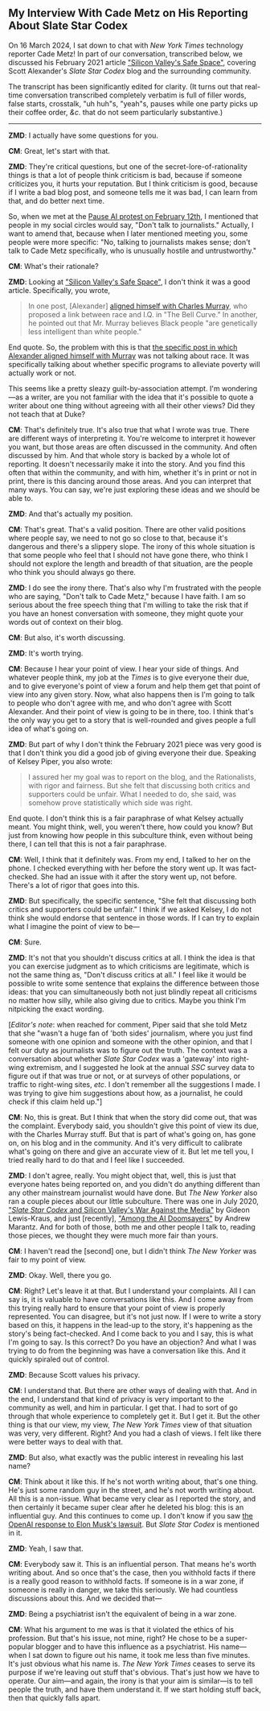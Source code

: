 ## My Interview With Cade Metz on His Reporting About Slate Star Codex

On 16 March 2024, I sat down to chat with _New York Times_ technology reporter Cade Metz! In part of our conversation, transcribed below, we discussed his February 2021 article ["Silicon Valley's Safe Space"](https://archive.ph/zW6oX), covering Scott Alexander's _Slate Star Codex_ blog and the surrounding community.

The transcript has been significantly edited for clarity. (It turns out that real-time conversation transcribed completely verbatim is full of filler words, false starts, crosstalk, "uh huh"s, "yeah"s, pauses while one party picks up their coffee order, _&c._ that do not seem particularly substantive.)

-------

**ZMD**: I actually have some questions for you.

**CM**: Great, let's start with that.

**ZMD**: They're critical questions, but one of the secret-lore-of-rationality things is that a lot of people think criticism is bad, because if someone criticizes you, it hurts your reputation. But I think criticism is good, because if I write a bad blog post, and someone tells me it was bad, I can learn from that, and do better next time.

So, when we met at the [Pause AI protest on February 12th](https://pauseai.info/2024-february), I mentioned that people in my social circles would say, "Don't talk to journalists." Actually, I want to amend that, because when I later mentioned meeting you, some people were more specific: "No, talking to journalists makes sense; don't talk to Cade Metz specifically, who is unusually hostile and untrustworthy."

**CM**: What's their rationale?

**ZMD**: Looking at ["Silicon Valley's Safe Space"](https://archive.ph/zW6oX), I don't think it was a good article. Specifically, you wrote,

> In one post, [Alexander] [aligned himself with Charles Murray](https://archive.ph/o/zW6oX/https://web.archive.org/web/20210213101345/https://slatestarcodex.com/2016/05/23/three-great-articles-on-poverty-and-why-i-disagree-with-all-of-them/), who proposed a link between race and I.Q. in "The Bell Curve." In another, he pointed out that Mr. Murray believes Black people "are genetically less intelligent than white people."

End quote. So, the problem with this is that [the specific post in which Alexander aligned himself with Murray](https://slatestarcodex.com/2016/05/23/three-great-articles-on-poverty-and-why-i-disagree-with-all-of-them/) was not talking about race. It was specifically talking about whether specific programs to alleviate poverty will actually work or not.

This seems like a pretty sleazy guilt-by-association attempt. I'm wondering—as a writer, are you not familiar with the idea that it's possible to quote a writer about one thing without agreeing with all their other views? Did they not teach that at Duke?

**CM**: That's definitely true. It's also true that what I wrote was true. There are different ways of interpreting it. You're welcome to interpret it however you want, but those areas are often discussed in the community. And often discussed by him. And that whole story is backed by a whole lot of reporting. It doesn't necessarily make it into the story. And you find this often that within the community, and with him, whether it's in print or not in print, there is this dancing around those areas. And you can interpret that many ways. You can say, we're just exploring these ideas and we should be able to.

**ZMD**: And that's actually my position.

**CM**: That's great. That's a valid position. There are other valid positions where people say, we need to not go so close to that, because it's dangerous and there's a slippery slope. The irony of this whole situation is that some people who feel that I should not have gone there, who think I should not explore the length and breadth of that situation, are the people who think you should always go there.

**ZMD**: I do see the irony there. That's also why I'm frustrated with the people who are saying, "Don't talk to Cade Metz," because I have faith. I am so serious about the free speech thing that I'm willing to take the risk that if you have an honest conversation with someone, they might quote your words out of context on their blog.

**CM**: But also, it's worth discussing.

**ZMD**: It's worth trying.

**CM**: Because I hear your point of view. I hear your side of things. And whatever people think, my job at the _Times_ is to give everyone their due, and to give everyone's point of view a forum and help them get that point of view into any given story. Now, what also happens then is I'm going to talk to people who don't agree with me, and who don't agree with Scott Alexander. And their point of view is going to be in there, too. I think that's the only way you get to a story that is well-rounded and gives people a full idea of what's going on.

**ZMD**: But part of why I don't think the February 2021 piece was very good is that I don't think you did a good job of giving everyone their due. Speaking of Kelsey Piper, you also wrote:

> I assured her my goal was to report on the blog, and the Rationalists, with rigor and fairness. But she felt that discussing both critics and supporters could be unfair. What I needed to do, she said, was somehow prove statistically which side was right.

End quote. I don't think this is a fair paraphrase of what Kelsey actually meant. You might think, well, you weren't there, how could you know? But just from knowing how people in this subculture think, even without being there, I can tell that this is not a fair paraphrase.

**CM**: Well, I think that it definitely was. From my end, I talked to her on the phone. I checked everything with her before the story went up. It was fact-checked. She had an issue with it after the story went up, not before. There's a lot of rigor that goes into this.

**ZMD**: But specifically, the specific sentence, "She felt that discussing both critics and supporters could be unfair." I think if we asked Kelsey, I do not think she would endorse that sentence in those words. If I can try to explain what I imagine the point of view to be—

**CM**: Sure.

**ZMD**: It's not that you shouldn't discuss critics at all. I think the idea is that you can exercise judgment as to which criticisms are legitimate, which is not the same thing as, "Don't discuss critics at all." I feel like it would be possible to write some sentence that explains the difference between those ideas: that you can simultaneously both not just blindly repeat all criticisms no matter how silly, while also giving due to critics. Maybe you think I'm nitpicking the exact wording.

[_Editor's note_: when reached for comment, Piper said that she told Metz that she "wasn't a huge fan of 'both sides' journalism, where you just find someone with one opinion and someone with the other opinion, and that I felt our duty as journalists was to figure out the truth. The context was a conversation about whether _Slate Star Codex_ was a 'gateway' into right-wing extremism, and I suggested he look at the annual _SSC_ survey data to figure out if that was true or not, or at surveys of other populations, or traffic to right-wing sites, _etc_. I don't remember all the suggestions I made. I was trying to give him suggestions about how, as a journalist, he could check if this claim held up."]

**CM**: No, this is great. But I think that when the story did come out, that was the complaint. Everybody said, you shouldn't give this point of view its due, with the Charles Murray stuff. But that is part of what's going on, has gone on, on his blog and in the community. And it's very difficult to calibrate what's going on there and give an accurate view of it. But let me tell you, I tried really hard to do that and I feel like I succeeded.

**ZMD**: I don't agree, really. You might object that, well, this is just that everyone hates being reported on, and you didn't do anything different than any other mainstream journalist would have done. But _The New Yorker_ also ran a couple pieces about our little subculture. There was one in July 2020, ["_Slate Star Codex_ and Silicon Valley's War Against the Media"](https://archive.is/OhX9D) by Gideon Lewis-Kraus, and just [recently], ["Among the AI Doomsayers"](https://archive.is/aiuXY) by Andrew Marantz. And for both of those, both me and other people I talk to, reading those pieces, we thought they were much more fair than yours.

**CM**: I haven't read the [second] one, but I didn't think _The New Yorker_ was fair to my point of view.

**ZMD**: Okay. Well, there you go.

**CM**: Right? Let's leave it at that. But I understand your complaints. All I can say is, it is valuable to have conversations like this. And I come away from this trying really hard to ensure that your point of view is properly represented. You can disagree, but it's not just now. If I were to write a story based on this, it happens in the lead-up to the story, it's happening as the story's being fact-checked. And I come back to you and I say, this is what I'm going to say. Is this correct? Do you have an objection? And what I was trying to do from the beginning was have a conversation like this. And it quickly spiraled out of control.

**ZMD**: Because Scott values his privacy.

**CM**: I understand that. But there are other ways of dealing with that. And in the end, I understand that kind of privacy is very important to the community as well, and him in particular. I get that. I had to sort of go through that whole experience to completely get it. But I get it. But the other thing is that our view, my view, _The New York Times_ view of that situation was very, very different. Right? And you had a clash of views. I felt like there were better ways to deal with that.

**ZMD**: But also, what exactly was the public interest in revealing his last name?

**CM**: Think about it like this. If he's not worth writing about, that's one thing. He's just some random guy in the street, and he's not worth writing about. All this is a non-issue. What became very clear as I reported the story, and then certainly it became super clear after he deleted his blog: this is an influential guy. And this continues to come up. I don't know if you saw [the OpenAI response to Elon Musk's lawsuit](https://openai.com/blog/openai-elon-musk). But _Slate Star Codex_ is mentioned in it.

**ZMD**: Yeah, I saw that.

**CM**: Everybody saw it. This is an influential person. That means he's worth writing about. And so once that's the case, then you withhold facts if there is a really good reason to withhold facts. If someone is in a war zone, if someone is really in danger, we take this seriously. We had countless discussions about this. And we decided that—

**ZMD**: Being a psychiatrist isn't the equivalent of being in a war zone.

**CM**: What his argument to me was is that it violated the ethics of his profession. But that's his issue, not mine, right? He chose to be a super-popular blogger and to have this influence as a psychiatrist. His name—when I sat down to figure out his name, it took me less than five minutes. It's just obvious what his name is. _The New York Times_ ceases to serve its purpose if we're leaving out stuff that's obvious. That's just how we have to operate. Our aim—and again, the irony is that your aim is similar—is to tell people the truth, and have them understand it. If we start holding stuff back, then that quickly falls apart.

